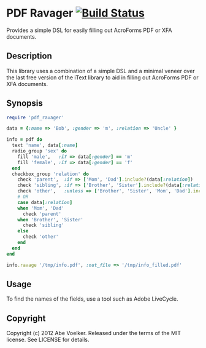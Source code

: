 # PDF Ravager [![Build Status](https://secure.travis-ci.org/abevoelker/pdf_ravager.png)](http://travis-ci.org/abevoelker/pdf_ravager)

Provides a simple DSL for easily filling out AcroForms PDF or XFA documents.

## Description

This library uses a combination of a simple DSL and a minimal veneer over the
last free version of the iText library to aid in filling out AcroForms PDF or
XFA documents.

## Synopsis

```ruby
require 'pdf_ravager'

data = {:name => 'Bob', :gender => 'm', :relation => 'Uncle' }

info = pdf do
  text 'name', data[:name]
  radio_group 'sex' do
    fill 'male',   :if => data[:gender] == 'm'
    fill 'female', :if => data[:gender] == 'f'
  end
  checkbox_group 'relation' do
    check 'parent',  :if => ['Mom', 'Dad'].include?(data[:relation])
    check 'sibling', :if => ['Brother', 'Sister'].include?(data[:relation])
    check 'other',   :unless => ['Brother', 'Sister', 'Mom', 'Dad'].include?(data[:relation])
    # OR
    case data[:relation]
    when 'Mom', 'Dad'
      check 'parent'
    when 'Brother', 'Sister'
      check 'sibling'
    else
      check 'other'
    end
  end
end

info.ravage '/tmp/info.pdf', :out_file => '/tmp/info_filled.pdf'
```

## Usage

To find the names of the fields, use a tool such as Adobe LiveCycle.

## Copyright

Copyright (c) 2012 Abe Voelker. Released under the terms of the
MIT license. See LICENSE for details.